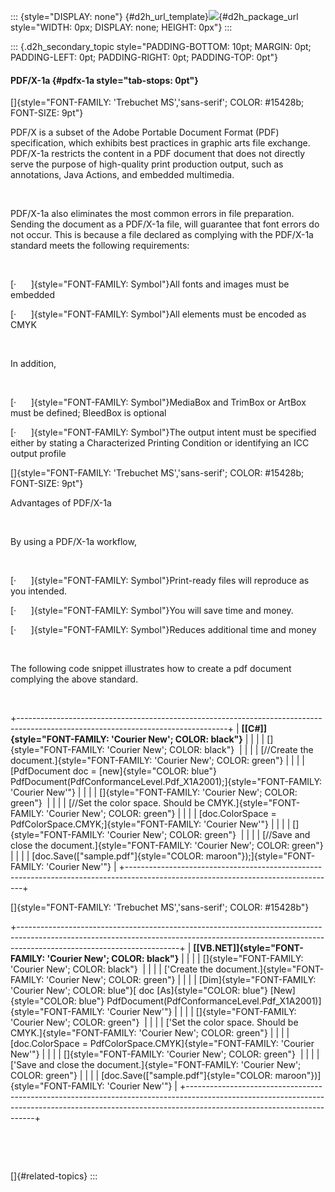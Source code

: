 ::: {style="DISPLAY: none"}
[](ms-xhelp:///?Id=d2h_url_template){#d2h_url_template}![](!package_url!){#d2h_package_url style="WIDTH: 0px; DISPLAY: none; HEIGHT: 0px"}
:::

::: {.d2h_secondary_topic style="PADDING-BOTTOM: 10pt; MARGIN: 0pt; PADDING-LEFT: 0pt; PADDING-RIGHT: 0pt; PADDING-TOP: 0pt"}
#### PDF/X-1a {#pdfx-1a style="tab-stops: 0pt"}

[]{style="FONT-FAMILY: 'Trebuchet MS','sans-serif'; COLOR: #15428b; FONT-SIZE: 9pt"} 

PDF/X is a subset of the Adobe Portable Document Format (PDF) specification, which exhibits best practices in graphic arts file exchange. PDF/X-1a restricts the content in a PDF document that does not directly serve the purpose of high-quality print production output, such as annotations, Java Actions, and embedded multimedia.

 

PDF/X-1a also eliminates the most common errors in file preparation. Sending the document as a PDF/X-1a file, will guarantee that font errors do not occur. This is because a file declared as complying with the PDF/X-1a standard meets the following requirements:

 

[·      ]{style="FONT-FAMILY: Symbol"}All fonts and images must be embedded

[·      ]{style="FONT-FAMILY: Symbol"}All elements must be encoded as CMYK

 

In addition,

 

[·      ]{style="FONT-FAMILY: Symbol"}MediaBox and TrimBox or ArtBox must be defined; BleedBox is optional

[·      ]{style="FONT-FAMILY: Symbol"}The output intent must be specified either by stating a Characterized Printing Condition or identifying an ICC output profile

[]{style="FONT-FAMILY: 'Trebuchet MS','sans-serif'; COLOR: #15428b; FONT-SIZE: 9pt"} 

Advantages of PDF/X-1a

 

By using a PDF/X-1a workflow,

 

[·      ]{style="FONT-FAMILY: Symbol"}Print-ready files will reproduce as you intended.

[·      ]{style="FONT-FAMILY: Symbol"}You will save time and money.

[·      ]{style="FONT-FAMILY: Symbol"}Reduces additional time and money

 

The following code snippet illustrates how to create a pdf document complying the above standard.

 

+----------------------------------------------------------------------------------------------------------------------------------+
| **[\[C#\]]{style="FONT-FAMILY: 'Courier New'; COLOR: black"}**                                                                   |
|                                                                                                                                  |
| []{style="FONT-FAMILY: 'Courier New'; COLOR: black"}                                                                             |
|                                                                                                                                  |
| [//Create the document.]{style="FONT-FAMILY: 'Courier New'; COLOR: green"}                                                       |
|                                                                                                                                  |
| [PdfDocument doc = [new]{style="COLOR: blue"} PdfDocument(PdfConformanceLevel.Pdf_X1A2001);]{style="FONT-FAMILY: 'Courier New'"} |
|                                                                                                                                  |
| []{style="FONT-FAMILY: 'Courier New'; COLOR: green"}                                                                             |
|                                                                                                                                  |
| [//Set the color space. Should be CMYK.]{style="FONT-FAMILY: 'Courier New'; COLOR: green"}                                       |
|                                                                                                                                  |
| [doc.ColorSpace = PdfColorSpace.CMYK;]{style="FONT-FAMILY: 'Courier New'"}                                                       |
|                                                                                                                                  |
| []{style="FONT-FAMILY: 'Courier New'; COLOR: green"}                                                                             |
|                                                                                                                                  |
| [//Save and close the document.]{style="FONT-FAMILY: 'Courier New'; COLOR: green"}                                               |
|                                                                                                                                  |
| [doc.Save([\"sample.pdf\"]{style="COLOR: maroon"});]{style="FONT-FAMILY: 'Courier New'"}                                         |
+----------------------------------------------------------------------------------------------------------------------------------+

[]{style="FONT-FAMILY: 'Trebuchet MS','sans-serif'; COLOR: #15428b"} 

+----------------------------------------------------------------------------------------------------------------------------------------------------------------------------------------------------+
| **[\[VB.NET\]]{style="FONT-FAMILY: 'Courier New'; COLOR: black"}**                                                                                                                                 |
|                                                                                                                                                                                                    |
| []{style="FONT-FAMILY: 'Courier New'; COLOR: black"}                                                                                                                                               |
|                                                                                                                                                                                                    |
| [\'Create the document.]{style="FONT-FAMILY: 'Courier New'; COLOR: green"}                                                                                                                         |
|                                                                                                                                                                                                    |
| [Dim]{style="FONT-FAMILY: 'Courier New'; COLOR: blue"}[ doc [As]{style="COLOR: blue"} [New]{style="COLOR: blue"} PdfDocument(PdfConformanceLevel.Pdf_X1A2001)]{style="FONT-FAMILY: 'Courier New'"} |
|                                                                                                                                                                                                    |
| []{style="FONT-FAMILY: 'Courier New'; COLOR: green"}                                                                                                                                               |
|                                                                                                                                                                                                    |
| [\'Set the color space. Should be CMYK.]{style="FONT-FAMILY: 'Courier New'; COLOR: green"}                                                                                                         |
|                                                                                                                                                                                                    |
| [doc.ColorSpace = PdfColorSpace.CMYK]{style="FONT-FAMILY: 'Courier New'"}                                                                                                                          |
|                                                                                                                                                                                                    |
| []{style="FONT-FAMILY: 'Courier New'; COLOR: green"}                                                                                                                                               |
|                                                                                                                                                                                                    |
| [\'Save and close the document.]{style="FONT-FAMILY: 'Courier New'; COLOR: green"}                                                                                                                 |
|                                                                                                                                                                                                    |
| [doc.Save([\"sample.pdf\"]{style="COLOR: maroon"})]{style="FONT-FAMILY: 'Courier New'"}                                                                                                            |
+----------------------------------------------------------------------------------------------------------------------------------------------------------------------------------------------------+

 

 

[]{#related-topics}
:::

